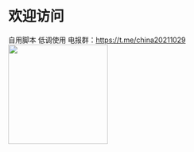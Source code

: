 # 欢迎访问 #
自用脚本
低调使用
电报群：https://t.me/china20211029
<img src="https://github.com/bluesmallpig/scripts/blob/main/img/zs.png?raw=true" width="200" height="200" alt=""/><br/>
